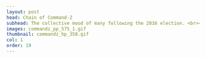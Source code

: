 ```yaml
---
layout: post
head: Chain of Command-Z
subhead: The collective mood of many following the 2016 election. <br><br> 2016  -  digital print  -  22" x 28"
images: commandz_pp_575_1.gif
thumbnail: commandz_hp_350.gif
col: 1
order: 19
---
```

